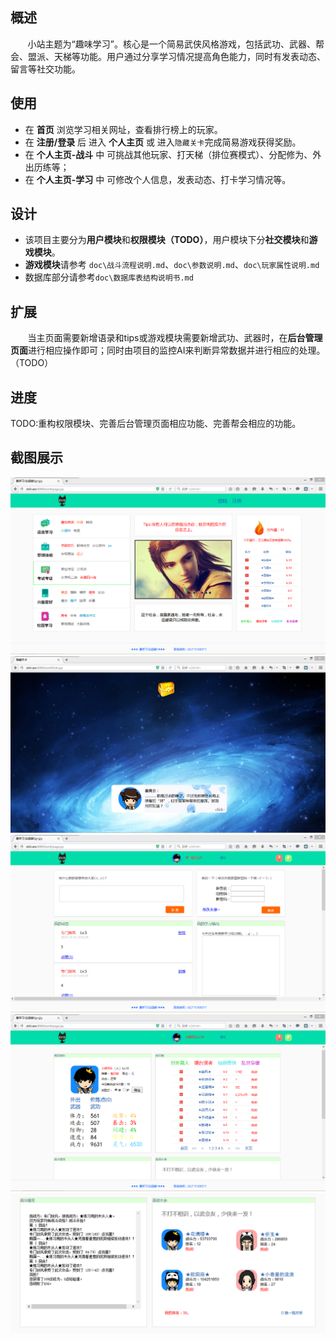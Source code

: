 ## 概述
  &#160;&#160;&#160;&#160; &#160;&#160;小站主题为“趣味学习”。核心是一个简易武侠风格游戏，包括武功、武器、帮会、盟派、天梯等功能。用户通过分享学习情况提高角色能力，同时有发表动态、留言等社交功能。
 
 
 

## 使用
 * 在 **首页** 浏览学习相关网址，查看排行榜上的玩家。
 * 在 **注册/登录** 后 进入 **个人主页** 或 进入`隐藏关卡`完成简易游戏获得奖励。 
 * 在 **个人主页-战斗** 中 可挑战其他玩家、打天梯（排位赛模式）、分配修为、外出历练等；
 * 在 **个人主页-学习** 中 可修改个人信息，发表动态、打卡学习情况等。
 

## 设计
 * 该项目主要分为**用户模块**和**权限模块（TODO）**，用户模块下分**社交模块**和**游戏模块**。
 * **游戏模块**请参考 `doc\战斗流程说明.md`、`doc\参数说明.md`、`doc\玩家属性说明.md`
 * 数据库部分请参考`doc\数据库表结构说明书.md`


## 扩展
 &#160;&#160;&#160;&#160;&#160;&#160;&#160;当主页面需要新增语录和tips或游戏模块需要新增武功、武器时，在**后台管理页面**进行相应操作即可；同时由项目的监控AI来判断异常数据并进行相应的处理。（TODO）


## 进度
 TODO:重构权限模块、完善后台管理页面相应功能、完善帮会相应的功能。


## 截图展示
![image](https://github.com/Ouyangqingxing/Project/blob/master/funnystudy/photoForShow/main.png)
![image](https://github.com/Ouyangqingxing/Project/blob/master/funnystudy/photoForShow/hide.png)
![image](https://github.com/Ouyangqingxing/Project/blob/master/funnystudy/photoForShow/study.png)
![image](https://github.com/Ouyangqingxing/Project/blob/master/funnystudy/photoForShow/fightA.png)
![image](https://github.com/Ouyangqingxing/Project/blob/master/funnystudy/photoForShow/fightB.png)
